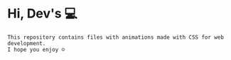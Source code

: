 # Hi, Dev's 💻

```
This repository contains files with animations made with CSS for web development.
I hope you enjoy ☺ 
```

